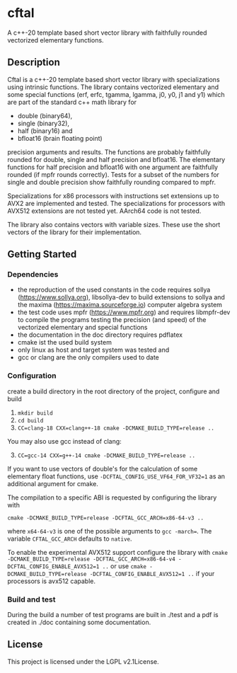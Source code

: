 # cftal

A c++-20 template based short vector library with faithfully rounded
vectorized elementary functions.

## Description

Cftal is a c++-20 template based short vector library with specializations
using intrinsic functions.
The library contains vectorized elementary and some special functions
(erf, erfc, tgamma, lgamma, j0, y0, j1 and y1) which are part of the standard
c++ math library for
- double (binary64),
- single (binary32),
- half (binary16) and
- bfloat16 (brain floating point)

precision arguments and results. The functions are probably faithfully rounded
for double, single and half precision and bfloat16.
The elementary functions for half precision and bfloat16 with one argument are
faithfully rounded (if mpfr rounds correctly).
Tests for a  subset of the numbers for single and double precision show
faithfully rounding compared to mpfr.

Specializations for x86 processors with instructions set extensions up to AVX2
are implemented and tested.
The specializations for processors with AVX512 extensions are not tested yet.
AArch64 code is not tested.

The library also contains vectors with variable sizes. These use the
short vectors of the library for their implementation.

## Getting Started

### Dependencies

- the reproduction of the used constants in the code requires
  sollya (https://www.sollya.org), libsollya-dev to build
  extensions to sollya and the maxima (https://maxima.sourceforge.io)
  computer algebra system
- the test code uses mpfr (https://www.mpfr.org) and requires
  libmpfr-dev to compile the programs testing the precision (and speed)
  of the vectorized elementary and special functions
- the documentation in the doc directory requires pdflatex
- cmake ist the used build system
- only linux as host and target system was tested and
- gcc or clang are the only compilers used to date

### Configuration

create a build directory in the root directory of the project, configure and
build

1. `mkdir build`
2. `cd build`
3. `CC=clang-18 CXX=clang++-18 cmake -DCMAKE_BUILD_TYPE=release ..`

You may also use gcc instead of clang:

3. `CC=gcc-14 CXX=g++-14 cmake -DCMAKE_BUILD_TYPE=release ..`

If you want to use vectors of double's for the calculation of some elementary
float functions, use `-DCFTAL_CONFIG_USE_VF64_FOR_VF32=1` as an additional
argument for cmake.

The compilation to a specific ABI is requested by configuring the library with

`cmake -DCMAKE_BUILD_TYPE=release -DCFTAL_GCC_ARCH=x86-64-v3 ..`

where `x64-64-v3` is one of the possible arguments to `gcc -march=`.
The variable `CFTAL_GCC_ARCH` defaults to `native`.

To enable the experimental AVX512 support configure the library with
`cmake -DCMAKE_BUILD_TYPE=release -DCFTAL_GCC_ARCH=x86-64-v4 -DCFTAL_CONFIG_ENABLE_AVX512=1 ..`
or use
`cmake -DCMAKE_BUILD_TYPE=release -DCFTAL_CONFIG_ENABLE_AVX512=1 ..`
if your processors is avx512 capable.


### Build and test

During the build a number of test programs are built in ./test and
a pdf is created in ./doc containing some documentation.

## License

This project is licensed under the LGPL v2.1License.
